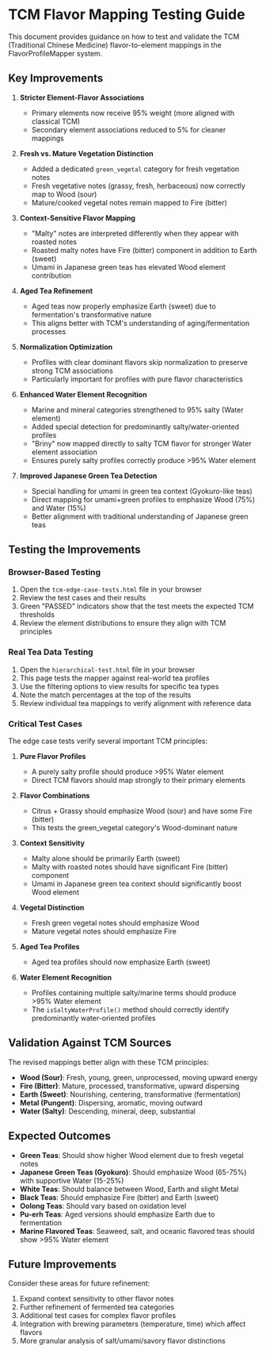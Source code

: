 # TCM Flavor Mapping Testing Guide

This document provides guidance on how to test and validate the TCM (Traditional Chinese Medicine) flavor-to-element mappings in the FlavorProfileMapper system.

## Key Improvements

1. **Stricter Element-Flavor Associations**
   - Primary elements now receive 95% weight (more aligned with classical TCM)
   - Secondary element associations reduced to 5% for cleaner mappings

2. **Fresh vs. Mature Vegetation Distinction**
   - Added a dedicated `green_vegetal` category for fresh vegetation notes
   - Fresh vegetative notes (grassy, fresh, herbaceous) now correctly map to Wood (sour)
   - Mature/cooked vegetal notes remain mapped to Fire (bitter)

3. **Context-Sensitive Flavor Mapping**
   - "Malty" notes are interpreted differently when they appear with roasted notes
   - Roasted malty notes have Fire (bitter) component in addition to Earth (sweet)
   - Umami in Japanese green teas has elevated Wood element contribution

4. **Aged Tea Refinement**
   - Aged teas now properly emphasize Earth (sweet) due to fermentation's transformative nature
   - This aligns better with TCM's understanding of aging/fermentation processes

5. **Normalization Optimization**
   - Profiles with clear dominant flavors skip normalization to preserve strong TCM associations
   - Particularly important for profiles with pure flavor characteristics

6. **Enhanced Water Element Recognition**
   - Marine and mineral categories strengthened to 95% salty (Water element)
   - Added special detection for predominantly salty/water-oriented profiles
   - "Briny" now mapped directly to salty TCM flavor for stronger Water element association
   - Ensures purely salty profiles correctly produce >95% Water element

7. **Improved Japanese Green Tea Detection**
   - Special handling for umami in green tea context (Gyokuro-like teas)
   - Direct mapping for umami+green profiles to emphasize Wood (75%) and Water (15%)
   - Better alignment with traditional understanding of Japanese green teas

## Testing the Improvements

### Browser-Based Testing

1. Open the `tcm-edge-case-tests.html` file in your browser
2. Review the test cases and their results
3. Green "PASSED" indicators show that the test meets the expected TCM thresholds
4. Review the element distributions to ensure they align with TCM principles

### Real Tea Data Testing

1. Open the `hierarchical-test.html` file in your browser
2. This page tests the mapper against real-world tea profiles
3. Use the filtering options to view results for specific tea types
4. Note the match percentages at the top of the results
5. Review individual tea mappings to verify alignment with reference data

### Critical Test Cases

The edge case tests verify several important TCM principles:

1. **Pure Flavor Profiles**
   - A purely salty profile should produce >95% Water element
   - Direct TCM flavors should map strongly to their primary elements

2. **Flavor Combinations**
   - Citrus + Grassy should emphasize Wood (sour) and have some Fire (bitter)
   - This tests the green_vegetal category's Wood-dominant nature

3. **Context Sensitivity**
   - Malty alone should be primarily Earth (sweet)
   - Malty with roasted notes should have significant Fire (bitter) component
   - Umami in Japanese green tea context should significantly boost Wood element

4. **Vegetal Distinction**
   - Fresh green vegetal notes should emphasize Wood
   - Mature vegetal notes should emphasize Fire

5. **Aged Tea Profiles**
   - Aged tea profiles should now emphasize Earth (sweet)

6. **Water Element Recognition**
   - Profiles containing multiple salty/marine terms should produce >95% Water element
   - The `isSaltyWaterProfile()` method should correctly identify predominantly water-oriented profiles

## Validation Against TCM Sources

The revised mappings better align with these TCM principles:

- **Wood (Sour)**: Fresh, young, green, unprocessed, moving upward energy
- **Fire (Bitter)**: Mature, processed, transformative, upward dispersing
- **Earth (Sweet)**: Nourishing, centering, transformative (fermentation)
- **Metal (Pungent)**: Dispersing, aromatic, moving outward
- **Water (Salty)**: Descending, mineral, deep, substantial

## Expected Outcomes

- **Green Teas**: Should show higher Wood element due to fresh vegetal notes
- **Japanese Green Teas (Gyokuro)**: Should emphasize Wood (65-75%) with supportive Water (15-25%)
- **White Teas**: Should balance between Wood, Earth and slight Metal
- **Black Teas**: Should emphasize Fire (bitter) and Earth (sweet)
- **Oolong Teas**: Should vary based on oxidation level
- **Pu-erh Teas**: Aged versions should emphasize Earth due to fermentation
- **Marine Flavored Teas**: Seaweed, salt, and oceanic flavored teas should show >95% Water element

## Future Improvements

Consider these areas for future refinement:

1. Expand context sensitivity to other flavor notes
2. Further refinement of fermented tea categories
3. Additional test cases for complex flavor profiles
4. Integration with brewing parameters (temperature, time) which affect flavors
5. More granular analysis of salt/umami/savory flavor distinctions 